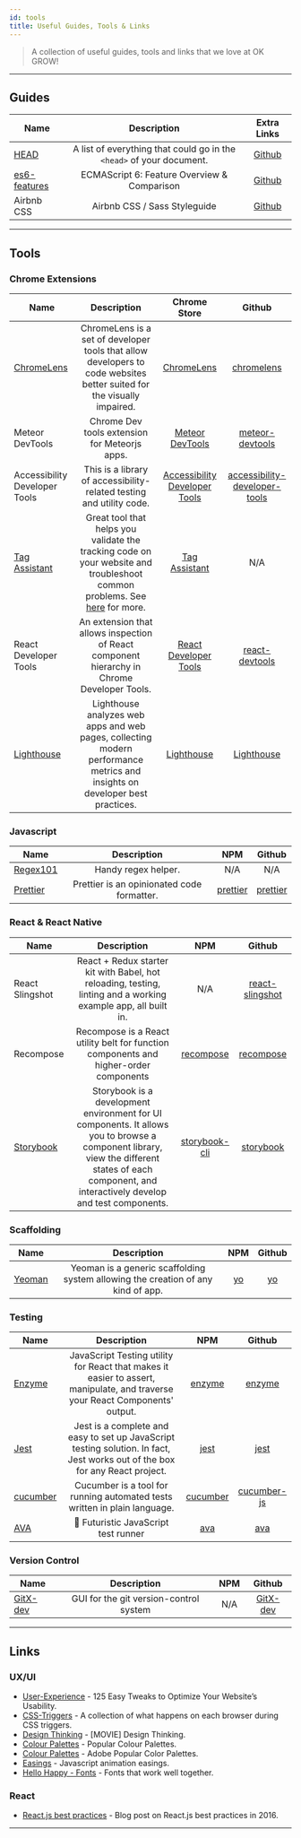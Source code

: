 ```yaml
---
id: tools
title: Useful Guides, Tools & Links
---
```


> A collection of useful guides, tools and links that we love at OK GROW!

---

## Guides

| Name                                     |                             Description                              |                  Extra Links                  |
| ---------------------------------------- | :------------------------------------------------------------------: | :-------------------------------------------: |
| [HEAD](http://gethead.info/)             | A list of everything that could go in the `<head>` of your document. | [Github](https://github.com/joshbuchea/HEAD)  |
| [es6-features](http://es6-features.org/) |             ECMAScript 6: Feature Overview & Comparison              | [Github](https://github.com/rse/es6-features) |
| Airbnb CSS                               |                     Airbnb CSS / Sass Styleguide                     |    [Github](https://github.com/airbnb/css)    |

---

## Tools

### Chrome Extensions

| Name                                                              |                                                                                 Description                                                                                  |                                                             Chrome Store                                                              |                                             Github                                             |
| ----------------------------------------------------------------- | :--------------------------------------------------------------------------------------------------------------------------------------------------------------------------: | :-----------------------------------------------------------------------------------------------------------------------------------: | :--------------------------------------------------------------------------------------------: |
| [ChromeLens](http://chromelens.xyz/)                              |                            ChromeLens is a set of developer tools that allow developers to code websites better suited for the visually impaired.                            |                  [ChromeLens](https://chrome.google.com/webstore/detail/chromelens/idikgljglpfilbhaboonnpnnincjhjkd)                  |                     [chromelens](https://github.com/chromelens/chromelens)                     |
| Meteor DevTools                                                   |                                                                Chrome Dev tools extension for Meteorjs apps.                                                                 |             [Meteor DevTools](https://chrome.google.com/webstore/detail/meteor-devtools/ippapidnnboiophakmmhkdlchoccbgje)             |               [meteor-devtools](https://github.com/thebakeryio/meteor-devtools)                |
| Accessibility Developer Tools                                     |                                                     This is a library of accessibility-related testing and utility code.                                                     | [Accessibility Developer Tools](https://chrome.google.com/webstore/detail/accessibility-developer-t/fpkknkljclfencbdbgkenhalefipecmb) | [accessibility-developer-tools](https://github.com/GoogleChrome/accessibility-developer-tools) |
| [Tag Assistant](https://support.google.com/tagassistant)          | Great tool that helps you validate the tracking code on your website and troubleshoot common problems. See [here](https://ga-dev-tools.appspot.com/tag-assistant/) for more. |          [Tag Assistant](https://chrome.google.com/webstore/detail/tag-assistant-by-google/kejbdjndbnbjgmefkgdddjlbokphdefk)          |                                              N/A                                               |
| React Developer Tools                                             |                                         An extension that allows inspection of React component hierarchy in Chrome Developer Tools.                                          |       [React Developer Tools](https://chrome.google.com/webstore/detail/react-developer-tools/fmkadmapgofadopljbjfkapdkoienihi)       |                  [react-devtools](https://github.com/facebook/react-devtools)                  |
| [Lighthouse](https://developers.google.com/web/tools/lighthouse/) |                         Lighthouse analyzes web apps and web pages, collecting modern performance metrics and insights on developer best practices.                          |               [Lighthouse](https://chrome.google.com/webstore/detail/lighthouse/blipmdconlkpinefehnmjammfjpmpbjk?hl=en)               |                    [Lighthouse](https://github.com/GoogleChrome/lighthouse)                    |

### Javascript

| Name                                             |                Description                 |                        NPM                         |                      Github                      |
| ------------------------------------------------ | :----------------------------------------: | :------------------------------------------------: | :----------------------------------------------: |
| [Regex101](https://regex101.com/)                |            Handy regex helper.             |                        N/A                         |                       N/A                        |
| [Prettier](https://prettier.github.io/prettier/) | Prettier is an opinionated code formatter. | [prettier](https://www.npmjs.com/package/prettier) | [prettier](https://github.com/prettier/prettier) |

### React & React Native

| Name                                   |                                                                                            Description                                                                                             |                              NPM                              |                             Github                              |
| -------------------------------------- | :------------------------------------------------------------------------------------------------------------------------------------------------------------------------------------------------: | :-----------------------------------------------------------: | :-------------------------------------------------------------: |
| React Slingshot                        |                                           React + Redux starter kit with Babel, hot reloading, testing, linting and a working example app, all built in.                                           |                              N/A                              | [react-slingshot](https://github.com/coryhouse/react-slingshot) |
| Recompose                              |                                                       Recompose is a React utility belt for function components and higher-order components                                                        |     [recompose](https://www.npmjs.com/package/recompose)      |        [recompose](https://github.com/acdlite/recompose)        |
| [Storybook](https://storybook.js.org/) | Storybook is a development environment for UI components. It allows you to browse a component library, view the different states of each component, and interactively develop and test components. | [storybook-cli](https://www.npmjs.com/package/@storybook/cli) |      [storybook](https://github.com/storybooks/storybook)       |

### Scaffolding

| Name                        |                                   Description                                    |                  NPM                   |               Github               |
| --------------------------- | :------------------------------------------------------------------------------: | :------------------------------------: | :--------------------------------: |
| [Yeoman](http://yeoman.io/) | Yeoman is a generic scaffolding system allowing the creation of any kind of app. | [yo](https://www.npmjs.com/package/yo) | [yo](https://github.com/yeoman/yo) |

### Testing

| Name                                     |                                                         Description                                                          |                        NPM                         |                         Github                         |
| ---------------------------------------- | :--------------------------------------------------------------------------------------------------------------------------: | :------------------------------------------------: | :----------------------------------------------------: |
| [Enzyme](http://airbnb.io/enzyme/)       | JavaScript Testing utility for React that makes it easier to assert, manipulate, and traverse your React Components' output. |   [enzyme](https://www.npmjs.com/package/enzyme)   |       [enzyme](https://github.com/airbnb/enzyme)       |
| [Jest](https://facebook.github.io/jest/) | Jest is a complete and easy to set up JavaScript testing solution. In fact, Jest works out of the box for any React project. |     [jest](https://www.npmjs.com/package/jest)     |        [jest](https://github.com/facebook/jest)        |
| [cucumber](https://cucumber.io/)         |                          Cucumber is a tool for running automated tests written in plain language.                           | [cucumber](https://www.npmjs.com/package/cucumber) | [cucumber-js](https://github.com/cucumber/cucumber-js) |
| [AVA](https://github.com/avajs)          |                                             🚀 Futuristic JavaScript test runner                                             |      [ava](https://www.npmjs.com/package/ava)      |          [ava](https://github.com/avajs/ava)           |

### Version Control

| Name                                       |              Description               | NPM |                   Github                   |
| ------------------------------------------ | :------------------------------------: | :-: | :----------------------------------------: |
| [GitX-dev](https://rowanj.github.io/gitx/) | GUI for the git version-control system | N/A | [GitX-dev](https://github.com/rowanj/gitx) |

---

## Links

### UX/UI

* [User-Experience](http://www.nickkolenda.com/user-experience/) - 125 Easy Tweaks to Optimize Your Website’s Usability.
* [CSS-Triggers](https://csstriggers.com/) - A collection of what happens on each browser during CSS triggers.
* [Design Thinking](https://www.youtube.com/watch?v=Z_YwyMssN0Y) - [MOVIE] Design Thinking.
* [Colour Palettes](http://www.lolcolors.com/palettes/popular) - Popular Colour Palettes.
* [Colour Palettes](https://color.adobe.com/explore/most-popular/?time=all) - Adobe Popular Color Palettes.
* [Easings](http://easings.net/) - Javascript animation easings.
* [Hello Happy - Fonts](http://hellohappy.org/beautiful-web-type/?1) - Fonts that work well together.

### React

* [React.js best practices](https://blog.risingstack.com/react-js-best-practices-for-2016/) - Blog post on React.js best practices in 2016.

---
